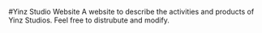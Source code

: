 #Yinz Studio Website
A website to describe the activities and products of Yinz Studios. Feel free to distrubute and modify.


